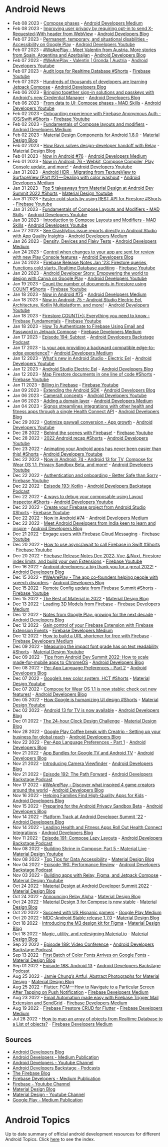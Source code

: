 # Android News

<!-- NEWS:START -->
- Feb 08 2023 - [Compose phases](https://medium.com/androiddevelopers/compose-phases-7fe6630ea037?source=rss----95b274b437c2---4) - [Android Developers Medium](https://medium.com/androiddevelopers)
- Feb 08 2023 - [Improving user privacy by requiring opt-in to send  X-Requested-With header from WebView](http://android-developers.googleblog.com/2023/02/improving-user-privacy-by-requiring-opt-in-to-send-x-requested-wih-header-from-webview.html) - [Android Developers Blog](https://android-developers.googleblog.com/)
- Feb 07 2023 - [Permanent, temporary, and situational disabilities - Accessibility on Google Play](https://www.youtube.com/watch?v=QcJhQnRyysM) - [Android Developers Youtube](https://www.youtube.com/c/AndroidDevelopers)
- Feb 07 2023 - [#WeArePlay - Meet Valentin from Austria. More stories from Spain, Argentina and Azerbaijan](http://android-developers.googleblog.com/2023/02/weareplay-meet-valentin-from-austria-more-stores-from-spain-argentina-azerbaijan.html) - [Android Developers Blog](https://android-developers.googleblog.com/)
- Feb 07 2023 - [#WeArePlay - Valentin | Gronda | Austria](https://www.youtube.com/watch?v=cQ-8zxORYHo) - [Android Developers Youtube](https://www.youtube.com/c/AndroidDevelopers)
- Feb 07 2023 - [Audit logs for Realtime Database #Shorts](https://www.youtube.com/watch?v=A1hOJsZ1ybE) - [Firebase Youtube](https://www.youtube.com/user/Firebase)
- Feb 07 2023 - [Hundreds of thousands of developers are learning Jetpack Compose](http://android-developers.googleblog.com/2023/02/hundreds-of-thousands-of-developers-are-learning-jetpack-compose.html) - [Android Developers Blog](https://android-developers.googleblog.com/)
- Feb 06 2023 - [Bringing together sign-in solutions and passkeys with Android's new Credential Manager](http://android-developers.googleblog.com/2023/02/bringing-together-sign-in-solutions-and-passkeys-android-new-credential-manager.html) - [Android Developers Blog](https://android-developers.googleblog.com/)
- Feb 06 2023 - [From data to UI: Compose phases - MAD Skills](https://www.youtube.com/watch?v=0yK7KoruhSM) - [Android Developers Youtube](https://www.youtube.com/c/AndroidDevelopers)
- Feb 02 2023 - [Onboarding experience with Firebase Anonymous Auth - iOS/Swift #Shorts](https://www.youtube.com/watch?v=XUTJ_YAqIyU) - [Firebase Youtube](https://www.youtube.com/user/Firebase)
- Feb 02 2023 - [Fundamentals of Compose layouts and modifiers](https://medium.com/androiddevelopers/fundamentals-of-compose-layouts-and-modifiers-64d794664b66?source=rss----95b274b437c2---4) - [Android Developers Medium](https://medium.com/androiddevelopers)
- Feb 02 2023 - [Material Design Components for Android 1.8.0](https://material.io/blog/android-stable-release-1-8-0) - [Material Design Blog](https://material.io/blog)
- Feb 02 2023 - [How Ravn solves design-developer handoff with Relay](https://material.io/blog/relay-ravn-case-study) - [Material Design Blog](https://material.io/blog)
- Feb 01 2023 - [Now in Android #76](https://medium.com/androiddevelopers/now-in-android-76-d2f182c4003c?source=rss----95b274b437c2---4) - [Android Developers Medium](https://medium.com/androiddevelopers)
- Feb 01 2023 - [Now in Android: 76 - Webkit, Compose Compiler, Play Console update, and more!](https://www.youtube.com/watch?v=jTl7f0OCoAo) - [Android Developers Youtube](https://www.youtube.com/c/AndroidDevelopers)
- Jan 31 2023 - [Android HDR - Migrating from TextureView to SurfaceView (Part #2) — Dealing with color washout](https://medium.com/androiddevelopers/android-hdr-migrating-from-textureview-to-surfaceview-part-2-dealing-with-color-washout-60d57d0ab129?source=rss----95b274b437c2---4) - [Android Developers Medium](https://medium.com/androiddevelopers)
- Jan 31 2023 - [Top 5 takeaways from Material Design at Android Dev Summit 2022 #Shorts](https://www.youtube.com/watch?v=j_5hoPBy9ss) - [Material Design Youtube](https://www.youtube.com/c/MaterialDesign)
- Jan 31 2023 - [Faster cold starts by using REST API for Firestore #Shorts](https://www.youtube.com/watch?v=Dmx9enoUvbY) - [Firebase Youtube](https://www.youtube.com/user/Firebase)
- Jan 31 2023 - [Fundamentals of Compose Layouts and Modifiers - MAD Skills](https://www.youtube.com/watch?v=xc8nAcVvpxY) - [Android Developers Youtube](https://www.youtube.com/c/AndroidDevelopers)
- Jan 30 2023 - [Introduction to Compose Layouts and Modifiers - MAD Skills](https://www.youtube.com/watch?v=LjeHsvPIdpY) - [Android Developers Youtube](https://www.youtube.com/c/AndroidDevelopers)
- Jan 27 2023 - [See Crashlytics issue reports directly in Android Studio with App Quality Insights](https://medium.com/androiddevelopers/see-crashlytics-issue-reports-directly-in-android-studio-with-app-quality-insights-db0ff27454f0?source=rss----95b274b437c2---4) - [Android Developers Medium](https://medium.com/androiddevelopers)
- Jan 26 2023 - [Density, Devices and Flaky Tests](https://medium.com/androiddevelopers/density-devices-and-flaky-tests-ce41ac1e6299?source=rss----95b274b437c2---4) - [Android Developers Medium](https://medium.com/androiddevelopers)
- Jan 24 2023 - [Control when changes to your app are sent for review with new Play Console features](http://android-developers.googleblog.com/2023/01/control-when-changes-to-your-app-are-sent-for-review-with-new-play-console-features.html) - [Android Developers Blog](https://android-developers.googleblog.com/)
- Jan 24 2023 - [Firebase Release Notes Jan '23: Firestore queries, Functions cold starts, Realtime Database auditing](https://www.youtube.com/watch?v=9nkAGR5Qe2A) - [Firebase Youtube](https://www.youtube.com/user/Firebase)
- Jan 20 2023 - [Android Developer Story: Empowering the world to design with Canva on Google Play](https://www.youtube.com/watch?v=L4uiEDb1nrg) - [Android Developers Youtube](https://www.youtube.com/c/AndroidDevelopers)
- Jan 19 2023 - [Count the number of documents in Firestore using COUNT #Shorts](https://www.youtube.com/watch?v=Nu16RLa2-7Y) - [Firebase Youtube](https://www.youtube.com/user/Firebase)
- Jan 18 2023 - [Now in Android #75](https://medium.com/androiddevelopers/now-in-android-75-e4bbe977d33f?source=rss----95b274b437c2---4) - [Android Developers Medium](https://medium.com/androiddevelopers)
- Jan 18 2023 - [Now in Android: 75 - Android Studio Electric Eel, Architecture, Kotlin Multiplatform, and more!](https://www.youtube.com/watch?v=o6OQh1_PFsw) - [Android Developers Youtube](https://www.youtube.com/c/AndroidDevelopers)
- Jan 18 2023 - [Firestore COUNT(*): Everything you need to know - Firebase Fundamentals](https://www.youtube.com/watch?v=JiDdBIqhWKc) - [Firebase Youtube](https://www.youtube.com/user/Firebase)
- Jan 18 2023 - [How To Authenticate to Firebase Using Email and Password in Jetpack Compose](https://medium.com/firebase-developers/how-to-authenticate-to-firebase-using-email-and-password-in-jetpack-compose-bd70ca56ea91?source=rss----8e8b7dc6774d---4) - [Firebase Developers Medium](https://medium.com/firebase-developers)
- Jan 17 2023 - [Episode 194: Subtext](http://adbackstage.libsyn.com/episode-194-subtext) - [Android Developers Backstage Podcast](https://adbackstage.libsyn.com/)
- Jan 17 2023 - [Is your app providing a backward compatible edge-to-edge experience?](https://medium.com/androiddevelopers/is-your-app-providing-a-backward-compatible-edge-to-edge-experience-2479267073a0?source=rss----95b274b437c2---4) - [Android Developers Medium](https://medium.com/androiddevelopers)
- Jan 12 2023 - [What's new in Android Studio - Electric Eel](https://www.youtube.com/watch?v=bVt14IBv4NA) - [Android Developers Youtube](https://www.youtube.com/c/AndroidDevelopers)
- Jan 12 2023 - [Android Studio Electric Eel](http://android-developers.googleblog.com/2023/01/android-studio-electric-eel.html) - [Android Developers Blog](https://android-developers.googleblog.com/)
- Jan 12 2023 - [Map Firestore documents in one line of code #Shorts](https://www.youtube.com/watch?v=5slAtb-0T0I) - [Firebase Youtube](https://www.youtube.com/user/Firebase)
- Jan 11 2023 - [Billing in Firebase](https://www.youtube.com/watch?v=FiDUqzWAfh8) - [Firebase Youtube](https://www.youtube.com/user/Firebase)
- Jan 09 2023 - [Extending the Android SDK](http://android-developers.googleblog.com/2023/01/extending-android-sdk.html) - [Android Developers Blog](https://android-developers.googleblog.com/)
- Jan 06 2023 - [CameraX concepts](https://www.youtube.com/watch?v=I4rDx90Nlus) - [Android Developers Youtube](https://www.youtube.com/c/AndroidDevelopers)
- Jan 06 2023 - [Adding a domain layer](https://medium.com/androiddevelopers/adding-a-domain-layer-bc5a708a96da?source=rss----95b274b437c2---4) - [Android Developers Medium](https://medium.com/androiddevelopers)
- Jan 04 2023 - [Signos streamlines integrations with other health and fitness apps through a single Health Connect API](http://android-developers.googleblog.com/2023/01/signos-streamlines-integrations-with-health-fitness-apps-through-health-connect-api.html) - [Android Developers Blog](https://android-developers.googleblog.com/)
- Dec 29 2022 - [Optimize paywall conversion - App growth](https://www.youtube.com/watch?v=4OrzjJ4dTMw) - [Android Developers Youtube](https://www.youtube.com/c/AndroidDevelopers)
- Dec 28 2022 - [Behind the scenes with Firebase!](https://www.youtube.com/watch?v=tTzpIfGbYe8) - [Firebase Youtube](https://www.youtube.com/user/Firebase)
- Dec 28 2022 - [2022 Android recap #Shorts](https://www.youtube.com/watch?v=TudMKsOH-9Q) - [Android Developers Youtube](https://www.youtube.com/c/AndroidDevelopers)
- Dec 23 2022 - [Animating your Android apps has never been easier than this! #Shorts](https://www.youtube.com/watch?v=V2XWgIgPMuM) - [Android Developers Youtube](https://www.youtube.com/c/AndroidDevelopers)
- Dec 22 2022 - [Now in Android: 74 - Android 13 for TV, Compose for Wear OS 1.1, Privacy Sandbox Beta, and more!](https://www.youtube.com/watch?v=o3UAj4qaoCY) - [Android Developers Youtube](https://www.youtube.com/c/AndroidDevelopers)
- Dec 22 2022 - [Authentication and onboarding  - Better Safe than Sorry](https://www.youtube.com/watch?v=DOqrVsvzcAI) - [Firebase Youtube](https://www.youtube.com/user/Firebase)
- Dec 22 2022 - [Episode 193: Kotlin](http://adbackstage.libsyn.com/episode-193-kotlin) - [Android Developers Backstage Podcast](https://adbackstage.libsyn.com/)
- Dec 22 2022 - [4 ways to debug your composable using Layout Inspector #Shorts](https://www.youtube.com/watch?v=chM_yKfYSDw) - [Android Developers Youtube](https://www.youtube.com/c/AndroidDevelopers)
- Dec 22 2022 - [Create your Firebase project from Android Studio #Shorts](https://www.youtube.com/watch?v=FRey-VP9_Gw) - [Firebase Youtube](https://www.youtube.com/user/Firebase)
- Dec 22 2022 - [Now in Android #74](https://medium.com/androiddevelopers/now-in-android-74-886a95404e8b?source=rss----95b274b437c2---4) - [Android Developers Medium](https://medium.com/androiddevelopers)
- Dec 22 2022 - [Meet Android Developers from India keen to learn and inspire](http://android-developers.googleblog.com/2022/12/meet-android-developers-from-india-keen-to-learn-and-inspire.html) - [Android Developers Blog](https://android-developers.googleblog.com/)
- Dec 21 2022 - [Engage users with Firebase Cloud Messaging](https://www.youtube.com/watch?v=P51dI2y7QHA) - [Firebase Youtube](https://www.youtube.com/user/Firebase)
- Dec 20 2022 - [How to use async/await to call Firebase in Swift #Shorts](https://www.youtube.com/watch?v=dqXPwsof64o) - [Firebase Youtube](https://www.youtube.com/user/Firebase)
- Dec 20 2022 - [Firebase Release Notes Dec 2022: Vue ＆Nuxt, Firestore index limits, and build your own Extensions](https://www.youtube.com/watch?v=mRaPNoOBfGA) - [Firebase Youtube](https://www.youtube.com/user/Firebase)
- Dec 16 2022 - [Android developers: a big thank you for a great 2022!](http://android-developers.googleblog.com/2022/12/android-2022-recap.html) - [Android Developers Blog](https://android-developers.googleblog.com/)
- Dec 15 2022 - [#WeArePlay - The app co-founders helping people with speech disorders](http://android-developers.googleblog.com/2022/12/weareplay-app-co-founders-helping-people-with-speech-disorders.html) - [Android Developers Blog](https://android-developers.googleblog.com/)
- Dec 15 2022 - [Remote Config update from Firebase Summit #Shorts](https://www.youtube.com/watch?v=isgwFoED-Dw) - [Firebase Youtube](https://www.youtube.com/user/Firebase)
- Dec 15 2022 - [The Best of Material in 2022](https://material.io/blog/material-design-2022-roundup) - [Material Design Blog](https://material.io/blog)
- Dec 13 2022 - [Loading 3D Models from Firebase](https://medium.com/firebase-developers/swift-load-3d-model-from-firebase-473bbc89860b?source=rss----8e8b7dc6774d---4) - [Firebase Developers Medium](https://medium.com/firebase-developers)
- Dec 12 2022 - [Notes from Google Play: growing for the next decade](http://android-developers.googleblog.com/2022/12/notes-from-google-play-growing-for-next-decade.html) - [Android Developers Blog](https://android-developers.googleblog.com/)
- Dec 12 2022 - [Gain control of your Firebase Extension with Firebase Extension Events](https://medium.com/firebase-developers/gain-more-control-of-our-firebase-extension-with-firebase-extension-event-f5baeb6d4785?source=rss----8e8b7dc6774d---4) - [Firebase Developers Medium](https://medium.com/firebase-developers)
- Dec 12 2022 - [How to build a URL shortener for free with Firebase](https://medium.com/firebase-developers/firebase-url-shortener-7754377478e0?source=rss----8e8b7dc6774d---4) - [Firebase Developers Medium](https://medium.com/firebase-developers)
- Dec 09 2022 - [Measuring the impact font grade has on text readability #Shorts](https://www.youtube.com/watch?v=ulHaXHAcHaA) - [Material Design Youtube](https://www.youtube.com/c/MaterialDesign)
- Dec 09 2022 - [Tips from Android Dev Summit 2022: How to scale made-for-mobile apps to ChromeOS](http://android-developers.googleblog.com/2022/12/tips-from-android-dev-summit-2022-how-to-scale-made-for-moble-apps-chromeos.html) - [Android Developers Blog](https://android-developers.googleblog.com/)
- Dec 08 2022 - [Per-App Language Preferences - Part 2](http://android-developers.googleblog.com/2022/12/per-app-language-preferences-part-2.html) - [Android Developers Blog](https://android-developers.googleblog.com/)
- Dec 07 2022 - [Google’s new color system, HCT #Shorts](https://www.youtube.com/watch?v=apl8aoLPVYc) - [Material Design Youtube](https://www.youtube.com/c/MaterialDesign)
- Dec 07 2022 - [Compose for Wear OS 1.1 is now stable: check out new features!](http://android-developers.googleblog.com/2022/12/compose-for-wear-os-11-stable.html) - [Android Developers Blog](https://android-developers.googleblog.com/)
- Dec 05 2022 - [How Google is humanizing UI design #Shorts](https://www.youtube.com/watch?v=rJRc07ntBOg) - [Material Design Youtube](https://www.youtube.com/c/MaterialDesign)
- Dec 02 2022 - [Android 13 for TV is now available](http://android-developers.googleblog.com/2022/12/android-13-for-android-tv-is-now-available.html) - [Android Developers Blog](https://android-developers.googleblog.com/)
- Dec 01 2022 - [The 24-hour Clock Design Challenge](https://material.io/blog/24-hour-clock-design-research) - [Material Design Blog](https://material.io/blog)
- Nov 28 2022 - [Google Play Coffee break with Creatrip - Setting up your business for global reach](http://android-developers.googleblog.com/2022/11/google-play-coffee-break-with-creatrip-setting-up-your-business-for-global-reach.html) - [Android Developers Blog](https://android-developers.googleblog.com/)
- Nov 22 2022 - [Per-App Language Preferences - Part 1](http://android-developers.googleblog.com/2022/11/per-app-language-preferences-part-1.html) - [Android Developers Blog](https://android-developers.googleblog.com/)
- Nov 21 2022 - [App Bundles for Google TV and Android TV](http://android-developers.googleblog.com/2022/11/app-bundles-for-google-tv-and-android-tv.html) - [Android Developers Blog](https://android-developers.googleblog.com/)
- Nov 21 2022 - [Introducing Camera Viewfinder](http://android-developers.googleblog.com/2022/11/introducing-camera-viewfinder.html) - [Android Developers Blog](https://android-developers.googleblog.com/)
- Nov 21 2022 - [Episode 192: The Path Forward](http://adbackstage.libsyn.com/episode-192-the-path-forward) - [Android Developers Backstage Podcast](https://adbackstage.libsyn.com/)
- Nov 17 2022 - [#WeArePlay - Discover what inspired 4 game creators around the world](http://android-developers.googleblog.com/2022/11/weareplay-discover-what-inspired-4-game-creators-around-the-world.html) - [Android Developers Blog](https://android-developers.googleblog.com/)
- Nov 16 2022 - [Helping Families Find High-Quality Apps for Kids](http://android-developers.googleblog.com/2022/11/helping-kids-and-families-find-high-quality-apps-for-kids.html) - [Android Developers Blog](https://android-developers.googleblog.com/)
- Nov 15 2022 - [Preparing for the Android Privacy Sandbox Beta](http://android-developers.googleblog.com/2022/11/preparing-for-android-privacy-sandbox-beta.html) - [Android Developers Blog](https://android-developers.googleblog.com/)
- Nov 14 2022 - [Platform Track at Android Developer Summit '22](http://android-developers.googleblog.com/2022/11/platform-track-at-android-developer-summit-22.html) - [Android Developers Blog](https://android-developers.googleblog.com/)
- Nov 14 2022 - [Leading Health and Fitness Apps Roll Out Health Connect Integrations](http://android-developers.googleblog.com/2022/11/leading-health-and-fitness-apps-roll-out-health-connect-integrations.html) - [Android Developers Blog](https://android-developers.googleblog.com/)
- Nov 11 2022 - [Episode 191: Compose Lazy Layouts](http://adbackstage.libsyn.com/episode-191-compose-lazy-layouts) - [Android Developers Backstage Podcast](https://adbackstage.libsyn.com/)
- Nov 08 2022 - [Building Shrine in Compose: Part 5 - Material Live](https://www.youtube.com/watch?v=zfCgp-r1J1s) - [Material Design Youtube](https://www.youtube.com/c/MaterialDesign)
- Nov 08 2022 - [Top Tips for Data Accessibility](https://material.io/blog/data-visualization-accessibility) - [Material Design Blog](https://material.io/blog)
- Nov 04 2022 - [Episode 190: Performance Review](http://adbackstage.libsyn.com/episode-190-performance-review) - [Android Developers Backstage Podcast](https://adbackstage.libsyn.com/)
- Nov 03 2022 - [Building apps with Relay, Figma, and Jetpack Compose](https://www.youtube.com/watch?v=NOfW1-ijKe4) - [Material Design Youtube](https://www.youtube.com/c/MaterialDesign)
- Oct 24 2022 - [Material Design at Android Developer Summit 2022](https://material.io/blog/material-ads-2022) - [Material Design Blog](https://material.io/blog)
- Oct 24 2022 - [Announcing Relay Alpha](https://material.io/blog/relay-in-alpha) - [Material Design Blog](https://material.io/blog)
- Oct 24 2022 - [Material Design 3 for Compose is now stable](https://material.io/blog/material-3-compose-stable) - [Material Design Blog](https://material.io/blog)
- Oct 20 2022 - [Succeed with US Hispanic gamers](https://medium.com/googleplaydev/succeed-with-us-hispanic-gamers-e2a970524967?source=rss----1f8baa23933d---4) - [Google Play Medium](https://medium.com/googleplaydev)
- Oct 20 2022 - [MDC-Android Stable release 1.7.0](https://material.io/blog/android-stable-release-1-7-0) - [Material Design Blog](https://material.io/blog)
- Oct 18 2022 - [Introducing the M3 design kit for Figma](https://material.io/blog/material-3-figma-design-kit) - [Material Design Blog](https://material.io/blog)
- Oct 18 2022 - [Magic, utility, and redesigning Material.io](https://material.io/blog/material-io-redesign) - [Material Design Blog](https://material.io/blog)
- Sep 22 2022 - [Episode 189: Video Conference](http://adbackstage.libsyn.com/episode-189-video-conference) - [Android Developers Backstage Podcast](https://adbackstage.libsyn.com/)
- Sep 13 2022 - [First Batch of Color Fonts Arrives on Google Fonts](https://material.io/blog/color-fonts-are-here) - [Material Design Blog](https://material.io/blog)
- Sep 01 2022 - [Episode 188: Android 13](http://adbackstage.libsyn.com/episode-188-android-13) - [Android Developers Backstage Podcast](https://adbackstage.libsyn.com/)
- Aug 25 2022 - [Jamie Chung’s Artful, Abstract Photographs for Material Design](https://material.io/blog/jamie-chung-photography-interview) - [Material Design Blog](https://material.io/blog)
- Aug 25 2022 - [Flutter: FCM — How to Navigate to a Particular Screen After Tapping on Push Notification](https://medium.com/firebase-developers/flutter-fcm-how-to-navigate-to-a-particular-screen-after-tapping-on-push-notification-8cb5d5111ee6?source=rss----8e8b7dc6774d---4) - [Firebase Developers Medium](https://medium.com/firebase-developers)
- Aug 23 2022 - [Email Automation made easy with Firebase Trigger Mail Extension and SendGrid](https://medium.com/firebase-developers/email-automation-made-easy-with-firebase-trigger-mail-extension-and-sendgrid-d91288b3c19d?source=rss----8e8b7dc6774d---4) - [Firebase Developers Medium](https://medium.com/firebase-developers)
- Aug 19 2022 - [Firebase Firestore CRUD for Flutter](https://medium.com/firebase-developers/firebase-firestore-crud-realtime-database-b476ca5f857c?source=rss----8e8b7dc6774d---4) - [Firebase Developers Medium](https://medium.com/firebase-developers)
- Jul 28 2022 - [How to map an array of objects from Realtime Database to a List of objects?](https://medium.com/firebase-developers/how-to-map-an-array-of-objects-from-realtime-database-to-a-list-of-objects-53f27b33c8f3?source=rss----8e8b7dc6774d---4) - [Firebase Developers Medium](https://medium.com/firebase-developers)<!-- NEWS:END -->

## Sources

* [Android Developers Blog](https://android-developers.googleblog.com/)
* [Android Developers - Medium Publication](https://medium.com/androiddevelopers)
* [Android Developers - Youtube Channel](https://www.youtube.com/c/AndroidDevelopers)
* [Android Developers Backstage - Podcasts](https://adbackstage.libsyn.com/)
* [The Firebase Blog](https://firebase.googleblog.com/)
* [Firebase Developers - Medium Publication](https://medium.com/firebase-developers)
* [Firebase - Youtube Channel](https://www.youtube.com/user/Firebase)
* [Material Design Blog](https://material.io/blog)
* [Material Design - Youtube Channel](https://www.youtube.com/c/MaterialDesign)
* [Google Play - Medium Publication](https://medium.com/googleplaydev)

# Android Topics
Up to date summary of official android development resources for different Android Topics. Click [here](https://androidtopicsindex.dipien.com/) to see the index.

